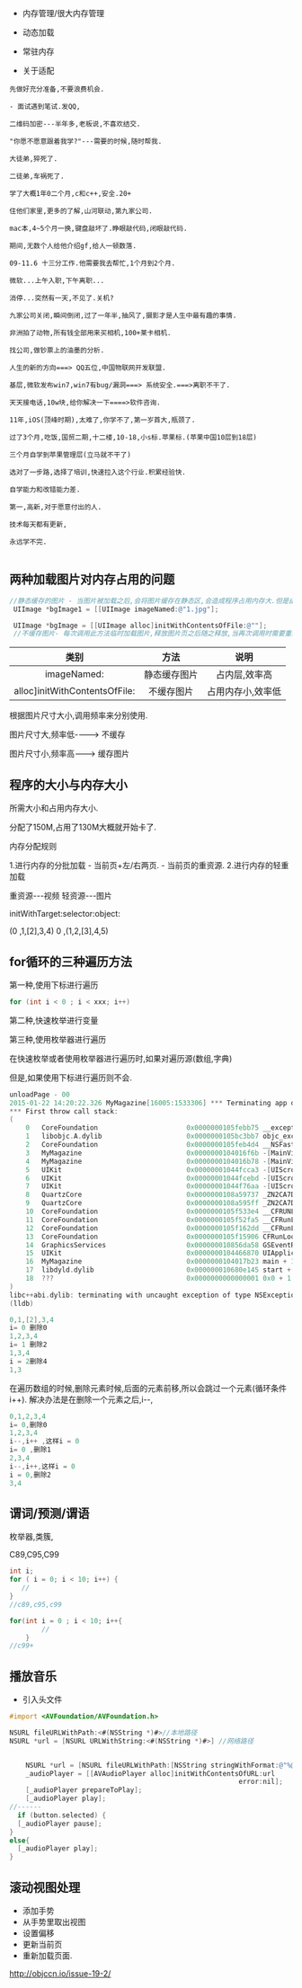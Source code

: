 - 内存管理/很大内存管理

- 动态加载

- 常驻内存

- 关于适配


```
先做好充分准备,不要浪费机会.

- 面试遇到笔试.发QQ,

二维码加密---半年多,老板说,不喜欢结交.

"你愿不愿意跟着我学?"---需要的时候,随时帮我.

大徒弟,猝死了.

二徒弟,车祸死了.

学了大概1年0二个月,c和c++,安全.20+

住他们家里,更多的了解,山河联动,第九家公司.

mac本,4~5个月一换,键盘敲坏了.睁眼敲代码,闭眼敲代码.

期间,无数个人给他介绍gf,给人一顿数落.

09-11.6 十三分工作.他需要我去帮忙,1个月到2个月.

微软...上午入职,下午离职...

消停...突然有一天,不见了.关机?

九家公司关闭,瞬间倒闭,过了一年半,抽风了,摄影才是人生中最有趣的事情.

非洲拍了动物,所有钱全部用来买相机,100+莱卡相机.

找公司,做钞票上的油墨的分析.

人生的新的方向===> QQ五位,中国物联网开发联盟.

基层,微软发布win7,win7有bug/漏洞===> 系统安全.===>离职不干了.

天天接电话,10w块,给你解决一下====>软件咨询.

11年,iOS(顶峰时期),太难了,你学不了,第一岁首大,瓶颈了. 

过了3个月,吃饭,国贸二期,十二楼,10-18,小s标.苹果标.(苹果中国10层到18层)

三个月自学到苹果管理层(立马就不干了)

选对了一步路,选择了培训,快速拉入这个行业.积累经验快.

自学能力和改错能力差.

第一,高新,对于愿意付出的人.

技术每天都有更新,

永远学不完.


```

## 两种加载图片对内存占用的问题

~~~objectivec
//静态缓存的图片 - 当图片被加载之后,会将图片缓存在静态区,会造成程序占用内存大.但是由于是缓存在静态区的图片,所以再次调用图片的时候,无需直接读取.(占内存,效率高)
 UIImage *bgImage1 = [[UIImage imageNamed:@"1.jpg"]; 

 UIImage *bgImage = [[UIImage alloc]initWithContentsOfFile:@""];
 //不缓存图片- 每次调用此方法临时加载图片,释放图片页之后随之释放,当再次调用时需要重新分配新内存以及加载图片(占用内存小,效率低)
~~~

| 类别 | 方法| 说明|
| :-------------: | :------------: |:------:|
| imageNamed: | 静态缓存图片| 占内层,效率高|
| alloc]initWithContentsOfFile: | 不缓存图片 | 占用内存小,效率低|

根据图片尺寸大小,调用频率来分别使用.

图片尺寸大,频率低----> 不缓存

图片尺寸小,频率高---> 缓存图片


## 程序的大小与内存大小

所需大小和占用内存大小.

分配了150M,占用了130M大概就开始卡了.

内存分配规则

1.进行内存的分批加载
	- 当前页+左/右两页.
	- 当前页的重资源.
2.进行内存的轻重加载


重资源---视频
轻资源---图片

initWithTarget:selector:object:


(0 ,1,[2],3,4)
0 ,(1,2,[3],4,5)



## for循环的三种遍历方法

第一种,使用下标进行遍历

~~~objectivec
for (int i < 0 ; i < xxx; i++)
~~~


第二种,快速枚举进行变量

第三种,使用枚举器进行遍历

在快速枚举或者使用枚举器进行遍历时,如果对遍历源(数组,字典)

但是,如果使用下标进行遍历则不会.

~~~objectivec
unloadPage - 00
2015-01-22 14:20:22.326 MyMagazine[16005:1533306] *** Terminating app due to uncaught exception 'NSGenericException', reason: '*** Collection <__NSArrayM: 0x7fbbbaeef190> was mutated while being enumerated.'
*** First throw call stack:
(
	0   CoreFoundation                      0x0000000105febb75 __exceptionPreprocess + 165
	1   libobjc.A.dylib                     0x0000000105bc3bb7 objc_exception_throw + 45
	2   CoreFoundation                      0x0000000105feb4d4 __NSFastEnumerationMutationHandler + 132
	3   MyMagazine                          0x0000000104016f6b -[MainViewController loadPageView] + 971
	4   MyMagazine                          0x0000000104016b78 -[MainViewController scrollViewDidEndDecelerating:] + 168
	5   UIKit                               0x00000001044fcca3 -[UIScrollView(UIScrollViewInternal) _stopScrollDecelerationNotify:] + 277
	6   UIKit                               0x00000001044fcebd -[UIScrollView(UIScrollViewInternal) _stopScrollingNotify:pin:tramplingDragFlags:] + 479
	7   UIKit                               0x00000001044f76aa -[UIScrollView _smoothScrollWithUpdateTime:] + 2896
	8   QuartzCore                          0x0000000108a59737 _ZN2CA7Display15DisplayLinkItem8dispatchEv + 37
	9   QuartzCore                          0x0000000108a595ff _ZN2CA7Display11DisplayLink14dispatch_itemsEyyy + 315
	10  CoreFoundation                      0x0000000105f533e4 __CFRUNLOOP_IS_CALLING_OUT_TO_A_TIMER_CALLBACK_FUNCTION__ + 20
	11  CoreFoundation                      0x0000000105f52fa5 __CFRunLoopDoTimer + 1045
	12  CoreFoundation                      0x0000000105f162dd __CFRunLoopRun + 1901
	13  CoreFoundation                      0x0000000105f15906 CFRunLoopRunSpecific + 470
	14  GraphicsServices                    0x000000010856da58 GSEventRunModal + 161
	15  UIKit                               0x0000000104466870 UIApplicationMain + 1282
	16  MyMagazine                          0x0000000104017b23 main + 115
	17  libdyld.dylib                       0x000000010680e145 start + 1
	18  ???                                 0x0000000000000001 0x0 + 1
)
libc++abi.dylib: terminating with uncaught exception of type NSException
(lldb) 
~~~




~~~objectivec
0,1,[2],3,4
i= 0 删除0
1,2,3,4
i= 1 删除2
1,3,4
i = 2删除4
1,3
~~~

在遍历数组的时候,删除元素时候,后面的元素前移,所以会跳过一个元素(循环条件i++).
解决办法是在删除一个元素之后,i--,


~~~objectivec
0,1,2,3,4
i= 0,删除0
1,2,3,4
i--,i++ ,这样i = 0
i= 0 ,删除1
2,3,4
i--,i++,这样i = 0
i = 0,删除2
3,4
~~~


## 谓词/预测/谓语

枚举器,类簇,

C89,C95,C99

~~~objectivec
int i;
for ( i = 0; i < 10; i++) {
   //
}
//c89,c95,c99
~~~

~~~objectivec
for(int i = 0 ; i < 10; i++{
    	//
    }
//c99+
~~~

##  播放音乐

- 引入头文件

~~~objectivec
#import <AVFoundation/AVFoundation.h>
~~~

~~~objectivec
NSURL fileURLWithPath:<#(NSString *)#>//本地路径
NSURL *url = [NSURL URLWithString:<#(NSString *)#>] //网络路径
~~~

~~~objectivec

	NSURL *url = [NSURL fileURLWithPath:[NSString stringWithFormat:@"%@/Library/Caches/book/music.mp3",NSHomeDirectory()]];
    _audioPlayer = [[AVAudioPlayer alloc]initWithContentsOfURL:url
                                                         error:nil];
    [_audioPlayer prepareToPlay];
    [_audioPlayer play];
//------    
  if (button.selected) {
  [_audioPlayer pause];
}
else{
  [_audioPlayer play];
}
~~~


## 滚动视图处理

- 添加手势
- 从手势里取出视图
- 设置偏移
- 更新当前页
- 重新加载页面.

http://objccn.io/issue-19-2/




    